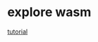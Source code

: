 # explore wasm

[tutorial](https://dev.to/stevepryde/create-a-desktop-app-in-rust-using-tauri-and-yew-2bhe)

